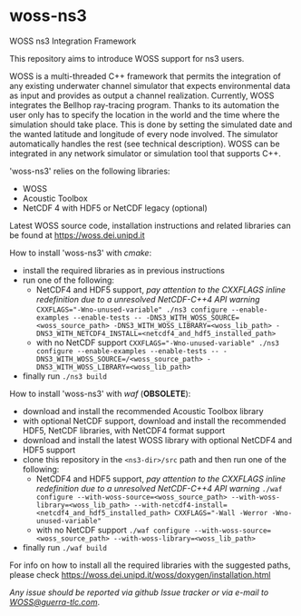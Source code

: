 # woss-ns3
WOSS ns3 Integration Framework

This repository aims to introduce WOSS support for ns3 users.

WOSS is a multi-threaded C++ framework that permits the integration of any existing underwater channel simulator that expects environmental data as input and provides as output a channel realization.
Currently, WOSS integrates the Bellhop ray-tracing program.
Thanks to its automation the user only has to specify the location in the world and the time where the simulation should take place. This is done by setting the simulated date and the wanted latitude and longitude of every node involved. The simulator automatically handles the rest (see technical description).
WOSS can be integrated in any network simulator or simulation tool that supports C++.

'woss-ns3' relies on the following libraries:
- WOSS
- Acoustic Toolbox
- NetCDF 4 with HDF5 or NetCDF legacy (optional)

Latest WOSS source code, installation instructions and related libraries can be found at https://woss.dei.unipd.it

How to install 'woss-ns3' with *cmake*:
- install the required libraries as in previous instructions
- run one of the following:
  - NetCDF4 and HDF5 support, *pay attention to the CXXFLAGS inline redefinition due to a unresolved NetCDF-C++4 API warning* `CXXFLAGS="-Wno-unused-variable" ./ns3 configure --enable-examples --enable-tests -- -DNS3_WITH_WOSS_SOURCE=<woss_source_path> -DNS3_WITH_WOSS_LIBRARY=<woss_lib_path> -DNS3_WITH_NETCDF4_INSTALL=<netcdf4_and_hdf5_installed_path>`
  - with no NetCDF support `CXXFLAGS="-Wno-unused-variable" ./ns3 configure --enable-examples --enable-tests -- -DNS3_WITH_WOSS_SOURCE=/<woss_source_path> -DNS3_WITH_WOSS_LIBRARY=<woss_lib_path>`
- finally run `./ns3 build`

How to install 'woss-ns3' with *waf* (**OBSOLETE**):
- download and install the recommended Acoustic Toolbox library
- with optional NetCDF support, download and install the recommended HDF5, NetCDF libraries, with NetCDF4 format support
- download and install the latest WOSS library with optional NetCDF4 and HDF5 support
- clone this repository in the `<ns3-dir>/src` path and then run one of the following:
  - NetCDF4 and HDF5 support, *pay attention to the CXXFLAGS inline redefinition due to a unresolved NetCDF-C++4 API warning* `./waf configure
--with-woss-source=<woss_source_path> --with-woss-library=<woss_lib_path> --with-netcdf4-install=<netcdf4_and_hdf5_installed_path> CXXFLAGS="-Wall -Werror -Wno-unused-variable"`
  - with no NetCDF support `./waf configure --with-woss-source=<woss_source_path> --with-woss-library=<woss_lib_path>`
- finally run `./waf build`

For info on how to install all the required libraries with the suggested paths, please check https://woss.dei.unipd.it/woss/doxygen/installation.html

*Any issue should be reported via github Issue tracker or via e-mail to WOSS@guerra-tlc.com*.

